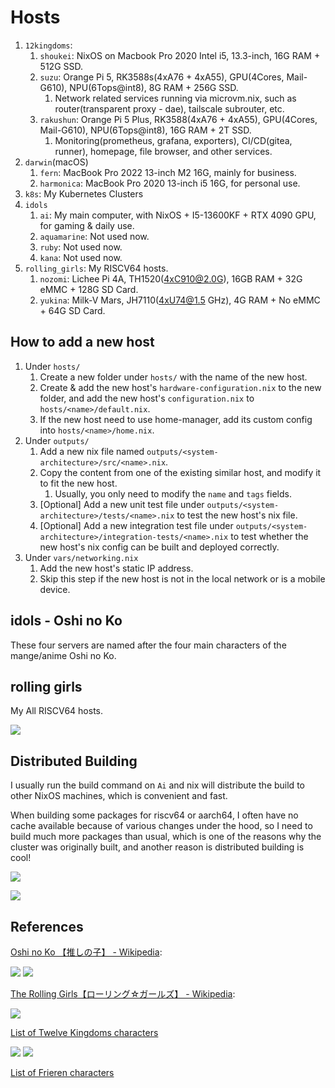 # Hosts

1. `12kingdoms`:
   1. `shoukei`: NixOS on Macbook Pro 2020 Intel i5, 13.3-inch, 16G RAM + 512G SSD.
   1. `suzu`: Orange Pi 5, RK3588s(4xA76 + 4xA55), GPU(4Cores, Mail-G610), NPU(6Tops@int8), 8G RAM +
      256G SSD.
      1. Network related services running via microvm.nix, such as router(transparent proxy - dae),
         tailscale subrouter, etc.
   1. `rakushun`: Orange Pi 5 Plus, RK3588(4xA76 + 4xA55), GPU(4Cores, Mail-G610), NPU(6Tops@int8),
      16G RAM + 2T SSD.
      1. Monitoring(prometheus, grafana, exporters), CI/CD(gitea, runner), homepage, file browser,
         and other services.
1. `darwin`(macOS)
   1. `fern`: MacBook Pro 2022 13-inch M2 16G, mainly for business.
   1. `harmonica`: MacBook Pro 2020 13-inch i5 16G, for personal use.
1. `k8s`: My Kubernetes Clusters
1. `idols`
   1. `ai`: My main computer, with NixOS + I5-13600KF + RTX 4090 GPU, for gaming & daily use.
   2. `aquamarine`: Not used now.
   3. `ruby`: Not used now.
   4. `kana`: Not used now.
1. `rolling_girls`: My RISCV64 hosts.
   1. `nozomi`: Lichee Pi 4A, TH1520(4xC910@2.0G), 16GB RAM + 32G eMMC + 128G SD Card.
   2. `yukina`: Milk-V Mars, JH7110(4xU74@1.5 GHz), 4G RAM + No eMMC + 64G SD Card.

## How to add a new host

1. Under `hosts/`
   1. Create a new folder under `hosts/` with the name of the new host.
   2. Create & add the new host's `hardware-configuration.nix` to the new folder, and add the new
      host's `configuration.nix` to `hosts/<name>/default.nix`.
   3. If the new host need to use home-manager, add its custom config into `hosts/<name>/home.nix`.
1. Under `outputs/`
   1. Add a new nix file named `outputs/<system-architecture>/src/<name>.nix`.
   2. Copy the content from one of the existing similar host, and modify it to fit the new host.
      1. Usually, you only need to modify the `name` and `tags` fields.
   3. [Optional] Add a new unit test file under `outputs/<system-architecture>/tests/<name>.nix` to
      test the new host's nix file.
   4. [Optional] Add a new integration test file under
      `outputs/<system-architecture>/integration-tests/<name>.nix` to test whether the new host's
      nix config can be built and deployed correctly.
1. Under `vars/networking.nix`
   1. Add the new host's static IP address.
   1. Skip this step if the new host is not in the local network or is a mobile device.

## idols - Oshi no Ko

These four servers are named after the four main characters of the mange/anime Oshi no Ko.

## rolling girls

My All RISCV64 hosts.

![](/_img/nixos-riscv-cluster.webp)

## Distributed Building

I usually run the build command on `Ai` and nix will distribute the build to other NixOS machines,
which is convenient and fast.

When building some packages for riscv64 or aarch64, I often have no cache available because of
various changes under the hood, so I need to build much more packages than usual, which is one of
the reasons why the cluster was originally built, and another reason is distributed building is
cool!

![](/_img/nix-distributed-building.webp)

![](/_img/nix-distributed-building-log.webp)

## References

[Oshi no Ko 【推しの子】 - Wikipedia](https://en.wikipedia.org/wiki/Oshi_no_Ko):

![](/_img/idols-famaily.webp) ![](/_img/idols-ai.webp)

[The Rolling Girls【ローリング☆ガールズ】 - Wikipedia](https://en.wikipedia.org/wiki/The_Rolling_Girls):

![](/_img/rolling_girls.webp)

[List of Twelve Kingdoms characters](https://en.wikipedia.org/wiki/List_of_Twelve_Kingdoms_characters)

![](/_img/12kingdoms-1.webp) ![](/_img/12kingdoms-Youko-Rakushun.webp)

[List of Frieren characters](https://en.wikipedia.org/wiki/List_of_Frieren_characters)
